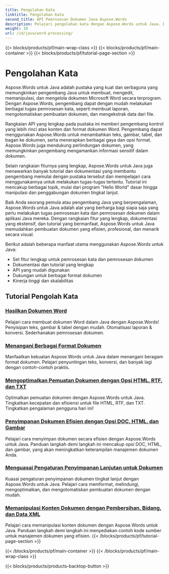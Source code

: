 ```yaml
---
title: Pengolahan Kata
linktitle: Pengolahan Kata
second_title: API Pemrosesan Dokumen Java Aspose.Words
description: Pelajari pengolahan kata dengan Aspose.Words untuk Java. Buat, edit, dan manipulasi dokumen secara terprogram. Tingkatkan keterampilan pengolahan dokumen Anda hari ini.
weight: 10
url: /id/java/word-processing/
---
```


{{< blocks/products/pf/main-wrap-class >}}
{{< blocks/products/pf/main-container >}}
{{< blocks/products/pf/tutorial-page-section >}}

# Pengolahan Kata


Aspose.Words untuk Java adalah pustaka yang kuat dan serbaguna yang memungkinkan pengembang Java untuk membuat, mengedit, memanipulasi, dan mengelola dokumen Microsoft Word secara terprogram. Dengan Aspose.Words, pengembang dapat dengan mudah melakukan berbagai tugas pemrosesan kata, seperti membuat laporan, mengotomatiskan pembuatan dokumen, dan mengekstrak data dari file.

Rangkaian API yang lengkap pada pustaka ini memberi pengembang kontrol yang lebih rinci atas konten dan format dokumen Word. Pengembang dapat menggunakan Aspose.Words untuk menambahkan teks, gambar, tabel, dan bagan ke dokumen, serta menerapkan berbagai gaya dan opsi format. Aspose.Words juga mendukung perlindungan dokumen, yang memungkinkan pengembang mengamankan informasi sensitif dalam dokumen.

Selain rangkaian fiturnya yang lengkap, Aspose.Words untuk Java juga menawarkan banyak tutorial dan dokumentasi yang membantu pengembang memulai dengan pustaka tersebut dan mempelajari cara menggunakannya untuk melakukan tugas-tugas tertentu. Tutorial ini mencakup berbagai topik, mulai dari program "Hello World" dasar hingga manipulasi dan penggabungan dokumen tingkat lanjut.

Baik Anda seorang pemula atau pengembang Java yang berpengalaman, Aspose.Words untuk Java adalah alat yang berharga bagi siapa saja yang perlu melakukan tugas pemrosesan kata dan pemrosesan dokumen dalam aplikasi Java mereka. Dengan rangkaian fitur yang lengkap, dokumentasi yang ekstensif, dan tutorial yang bermanfaat, Aspose.Words untuk Java memudahkan pembuatan dokumen yang efisien, profesional, dan menarik secara visual.

Berikut adalah beberapa manfaat utama menggunakan Aspose.Words untuk Java:

* Set fitur lengkap untuk pemrosesan kata dan pemrosesan dokumen
* Dokumentasi dan tutorial yang lengkap
* API yang mudah digunakan
* Dukungan untuk berbagai format dokumen
* Kinerja tinggi dan skalabilitas

## Tutorial Pengolah Kata

### [Hasilkan Dokumen Word](./generate-word-document/)

Pelajari cara membuat dokumen Word dalam Java dengan Aspose.Words! Penyisipan teks, gambar & tabel dengan mudah. Otomatisasi laporan & konversi. Sederhanakan pemrosesan dokumen.
### [Menangani Berbagai Format Dokumen](./handling-different-document-formats/)
Manfaatkan kekuatan Aspose.Words untuk Java dalam menangani beragam format dokumen. Pelajari penyuntingan teks, konversi, dan banyak lagi dengan contoh-contoh praktis.
### [Mengoptimalkan Pemuatan Dokumen dengan Opsi HTML, RTF, dan TXT](./optimizing-document-loading-options/)
Optimalkan pemuatan dokumen dengan Aspose.Words untuk Java. Tingkatkan kecepatan dan efisiensi untuk file HTML, RTF, dan TXT. Tingkatkan pengalaman pengguna hari ini!
### [Penyimpanan Dokumen Efisien dengan Opsi DOC, HTML, dan Gambar](./efficient-document-saving-options/)
Pelajari cara menyimpan dokumen secara efisien dengan Aspose.Words untuk Java. Panduan langkah demi langkah ini mencakup opsi DOC, HTML, dan gambar, yang akan meningkatkan keterampilan manajemen dokumen Anda.
### [Menguasai Pengaturan Penyimpanan Lanjutan untuk Dokumen](./mastering-advanced-save-settings/)
Kuasai pengaturan penyimpanan dokumen tingkat lanjut dengan Aspose.Words untuk Java. Pelajari cara memformat, melindungi, mengoptimalkan, dan mengotomatiskan pembuatan dokumen dengan mudah.
### [Memanipulasi Konten Dokumen dengan Pembersihan, Bidang, dan Data XML](./manipulating-document-content/)
Pelajari cara memanipulasi konten dokumen dengan Aspose.Words untuk Java. Panduan langkah demi langkah ini menyediakan contoh kode sumber untuk manajemen dokumen yang efisien.
{{< /blocks/products/pf/tutorial-page-section >}}

{{< /blocks/products/pf/main-container >}}
{{< /blocks/products/pf/main-wrap-class >}}

{{< blocks/products/products-backtop-button >}}
